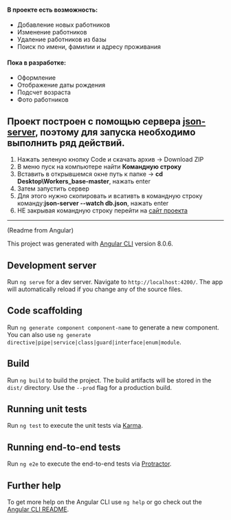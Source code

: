 <h4>В проекте есть возможность:</h4>
<ul>
  <li>Добавление новых работников</li>
  <li>Изменение работников</li>
  <li>Удаление работников из базы</li>
  <li>Поиск по имени, фамилии и адресу проживания</li>
</ul>

<h4>Пока в разработке:</h4>
<ul>
  <li>Оформление</li>
  <li>Отображение даты рождения</li>
  <li>Подсчет возраста</li>
  <li>Фото работников</li>
</ul>

<h2>Проeкт построен с помощью сервера <a href="https://github.com/typicode/json-server">json-server</a>, поэтому для запуска необходимо выполнить ряд действий.</h2>
<ol>
  <li>Нажать зеленую кнопку Code и скачать архив -> Download ZIP</li>
  <li>В меню пуск на компьютере найти <b>Командную строку</b></li>
  <li>Вставить в открывшемся окне путь к папке -> <b>cd Desktop\Workers_base-master</b>, нажать enter</li>
  <li>Затем запустить сервер</li>
  <li>Для этого нужно скопировать и всативть в командную строку команду:<b>json-server --watch db.json</b>, нажать enter</li>
  <li>НЕ закрывая командную строку перейти на <a href="https://umikitsune.github.io/Workers_base/">сайт проекта<a></li>
</ol>












------------------------------------------------------------------------------------------------------------------------------------------------------------------------------

(Readme from Angular)

This project was generated with [Angular CLI](https://github.com/angular/angular-cli) version 8.0.6.

## Development server

Run `ng serve` for a dev server. Navigate to `http://localhost:4200/`. The app will automatically reload if you change any of the source files.

## Code scaffolding

Run `ng generate component component-name` to generate a new component. You can also use `ng generate directive|pipe|service|class|guard|interface|enum|module`.

## Build

Run `ng build` to build the project. The build artifacts will be stored in the `dist/` directory. Use the `--prod` flag for a production build.

## Running unit tests

Run `ng test` to execute the unit tests via [Karma](https://karma-runner.github.io).

## Running end-to-end tests

Run `ng e2e` to execute the end-to-end tests via [Protractor](http://www.protractortest.org/).

## Further help

To get more help on the Angular CLI use `ng help` or go check out the [Angular CLI README](https://github.com/angular/angular-cli/blob/master/README.md).
